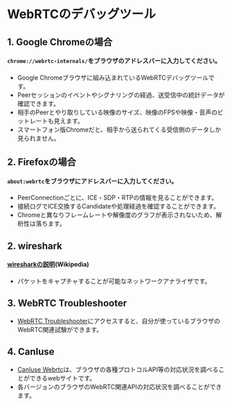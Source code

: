 # WebRTCのデバッグツール

## 1. Google Chromeの場合
#### `chrome://webrtc-internals/`をブラウザのアドレスバーに入力してください。
- Google Chromeブラウザに組み込まれているWebRTCデバッグツールです。
- Peerセッションのイベントやシグナリングの経過、送受信中の統計データが確認できます。
- 相手のPeerとやり取りしている映像のサイズ、映像のFPSや映像・音声のビットレートも見えます。
- スマートフォン版Chromeだと、相手から送られてくる受信側のデータしか見られません。

## 2.  Firefoxの場合
#### `about:webrtc`をブラウザにアドレスバーに入力してください。
- PeerConnectionごとに、ICE・SDP・RTPの情報を見ることができます。
- 接続ログでICE交換するCandidateや処理経過を確認することができます。
- Chromeと異なりフレームレートや解像度のグラフが表示されないため、解析性は落ちます。

## 2. wireshark
#### [wiresharkの説明](https://ja.wikipedia.org/wiki/Wireshark)(Wikipedia)
- パケットをキャプチャすることが可能なネットワークアナライザです。

## 3. WebRTC Troubleshooter
- [WebRTC Troubleshooter](https://test.webrtc.org/)にアクセスすると、自分が使っているブラウザのWebRTC関連試験ができます。

## 4. CanIuse
- [CanIuse Webrtc](https://caniuse.com/#search=webrtc)は、ブラウザの各種プロトコルAPI等の対応状況を調べることができるwebサイトです。
- 各バージョンのブラウザのWebRTC関連APIの対応状況を調べることができます。
